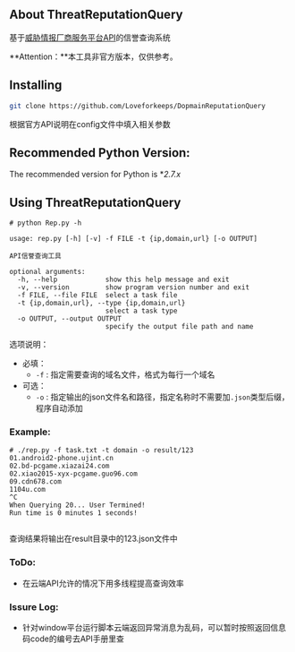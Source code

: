## About ThreatReputationQuery

基于[威胁情报厂商服务平台API]( https://redqueen.tj-un.comAPI)的信誉查询系统

**Attention：**本工具非官方版本，仅供参考。


## Installing

```bash
git clone https://github.com/Loveforkeeps/DopmainReputationQuery
```

根据官方API说明在config文件中填入相关参数



## Recommended Python Version:

The recommended version for Python is **2.7.x*



## Using ThreatReputationQuery

```less
# python Rep.py -h

usage: rep.py [-h] [-v] -f FILE -t {ip,domain,url} [-o OUTPUT]

API信誉查询工具

optional arguments:
  -h, --help            show this help message and exit
  -v, --version         show program version number and exit
  -f FILE, --file FILE  select a task file
  -t {ip,domain,url}, --type {ip,domain,url}
                        select a task type
  -o OUTPUT, --output OUTPUT
                        specify the output file path and name
```

选项说明：

* 必填：
  * `-f` : 指定需要查询的域名文件，格式为每行一个域名
* 可选：
  * `-o` : 指定输出的json文件名和路径，指定名称时不需要加`.json`类型后缀，程序自动添加

### Example:

```less
# ./rep.py -f task.txt -t domain -o result/123
01.android2-phone.ujint.cn
02.bd-pcgame.xiazai24.com
02.xiao2015-xyx-pcgame.guo96.com
09.cdn678.com
1104u.com
^C
When Querying 20... User Termined!
Run time is 0 minutes 1 seconds!


```

查询结果将输出在result目录中的123.json文件中



### ToDo:
* 在云端API允许的情况下用多线程提高查询效率



### Issure Log:

* 针对window平台运行脚本云端返回异常消息为乱码，可以暂时按照返回信息码code的编号去API手册里查